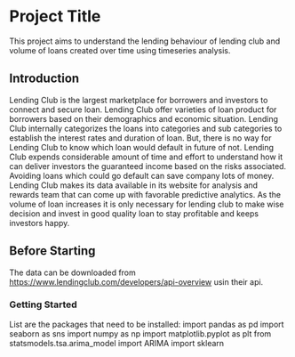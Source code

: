 # Project Title
This project aims to understand the lending behaviour of lending club and volume of loans created over time using timeseries analysis.

## Introduction

Lending Club is the largest marketplace for borrowers and investors to connect and secure loan. Lending Club offer varieties of loan product for borrowers based on their demographics and economic situation. Lending Club internally categorizes the loans into categories and sub categories to establish the interest rates and duration of loan. But, there is no way for Lending Club to know which loan would default in future of not. Lending Club expends considerable amount of time and effort to understand how it can deliver investors the guaranteed income based on the risks associated. Avoiding loans which could go default can save company lots of money. Lending Club makes its data available in its website for analysis and rewards team that can come up with favorable predictive analytics. As the volume of loan increases it is only necessary for lending club to make wise decision and invest in good quality loan to stay profitable and keeps investors happy.

## Before Starting
The data can be downloaded from https://www.lendingclub.com/developers/api-overview usin their api.
### Getting Started

List are the packages that need to be installed:
import pandas as pd
import seaborn as sns
import numpy as np
import matplotlib.pyplot as plt
from statsmodels.tsa.arima_model import ARIMA
import sklearn

